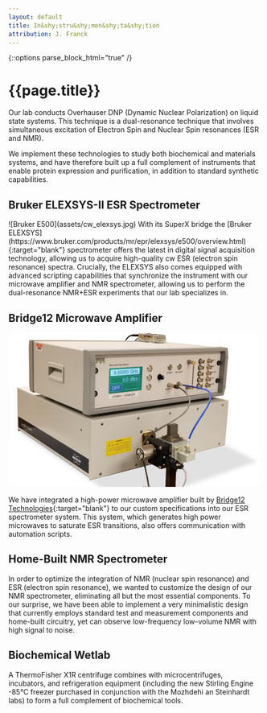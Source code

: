 ```yaml
---
layout: default
title: In&shy;stru&shy;men&shy;ta&shy;tion
attribution: J. Franck
---
```

{::options parse_block_html="true" /}

# {{page.title}}


Our lab conducts Overhauser DNP (Dynamic Nuclear
Polarization) on liquid state systems.
This technique is a dual-resonance technique that
involves simultaneous excitation of Electron Spin and
Nuclear Spin resonances (ESR and NMR).

We implement these technologies to study both
biochemical and materials systems,
and have therefore built up a full complement of
instruments that enable protein expression and
purification,
in addition to standard synthetic capabilities.

## Bruker ELEXSYS-II ESR Spectrometer

<div class="mugshot">
![Bruker E500](assets/cw_elexsys.jpg)
With its SuperX bridge the [Bruker ELEXSYS](https://www.bruker.com/products/mr/epr/elexsys/e500/overview.html){:target="blank"} spectrometer offers
the latest in digital signal acquisition technology,
allowing us to acquire high-quality cw ESR (electron
spin resonance) spectra.
Crucially, the ELEXSYS also comes equipped with
advanced scripting capabilities that synchronize the
instrument with our microwave amplifier and NMR
spectrometer,
allowing us to perform the dual-resonance NMR+ESR
experiments that our lab specializes in.

## Bridge12 Microwave Amplifier

<div class="mugshot">

![Bridge12](assets/bridge12_system.png)

We have integrated a high-power microwave amplifier built by
[Bridge12 Technologies](http://www.bridge12.com/){:target="blank"}
to our custom specifications
into our ESR spectrometer system.
This system,
which generates high power microwaves to saturate ESR
transitions,
also offers communication with automation scripts.

</div>

## Home-Built NMR Spectrometer

In order to optimize the integration of 
NMR (nuclear spin resonance) and ESR (electron spin resonance),
we wanted to customize the design of our NMR spectrometer,
eliminating all but the most essential components.
To our surprise, we have been able to implement a very
minimalistic design that currently employs standard
test and measurement components and home-built
circuitry,
yet can observe low-frequency low-volume NMR with high
signal to noise.

## Biochemical Wetlab

A ThermoFisher X1R centrifuge combines with
microcentrifuges, incubators, and refrigeration
equipment (including the new Stirling Engine -85°C
freezer purchased in conjunction with the Mozhdehi an
Steinhardt labs) to form a full complement of
biochemical tools.
